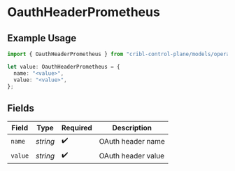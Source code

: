 # OauthHeaderPrometheus

## Example Usage

```typescript
import { OauthHeaderPrometheus } from "cribl-control-plane/models/operations";

let value: OauthHeaderPrometheus = {
  name: "<value>",
  value: "<value>",
};
```

## Fields

| Field              | Type               | Required           | Description        |
| ------------------ | ------------------ | ------------------ | ------------------ |
| `name`             | *string*           | :heavy_check_mark: | OAuth header name  |
| `value`            | *string*           | :heavy_check_mark: | OAuth header value |
